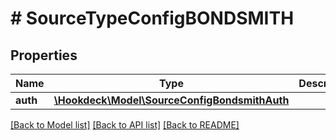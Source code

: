 # # SourceTypeConfigBONDSMITH

## Properties

Name | Type | Description | Notes
------------ | ------------- | ------------- | -------------
**auth** | [**\Hookdeck\Model\SourceConfigBondsmithAuth**](SourceConfigBondsmithAuth.md) |  | [optional]

[[Back to Model list]](../../README.md#models) [[Back to API list]](../../README.md#endpoints) [[Back to README]](../../README.md)
